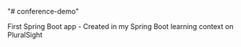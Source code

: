 "# conference-demo" 

First Spring Boot app - Created in my Spring Boot learning context on PluralSight
